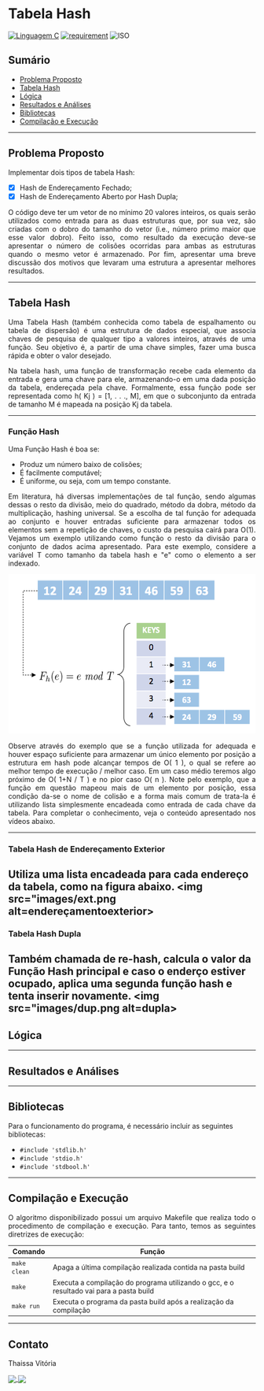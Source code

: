 # Tabela Hash

[![Linguagem C](https://img.shields.io/badge/Linguagem-C-green.svg)](https://github.com/PedroLouback/TrabalhoFinal-Prog.2)
[![requirement](https://img.shields.io/badge/IDE-Visual%20Studio%20Code-informational)](https://code.visualstudio.com/docs/?dv=linux64_deb)
![ISO](https://img.shields.io/badge/ISO-Linux-blueviolet)

## Sumário

<ul align="left">
 <li><a href="#problema-proposto">Problema Proposto</a>  </li>
 <li><a href="#tabela-hash">Tabela Hash</a>  </li>
 <li><a href="#lógica">Lógica</a>  </li> 
 <li><a href="#resultados-e-análises">Resultados e Análises</a></li>
 <li><a href="#bibliotecas">Bibliotecas</a> </li>
  <li><a href="#compilação-e-execução">Compilação e Execução</a> </li>
</ul>

---

## Problema Proposto

Implementar dois tipos de tabela Hash:

- [X] Hash de Endereçamento Fechado;
- [X] Hash de Endereçamento Aberto por Hash Dupla;

<div align="justify">
O código deve ter um vetor de no mínimo 20 valores inteiros, os quais serão utilizados como entrada  para as duas estruturas que, por sua vez, são criadas com o dobro do tamanho do vetor (i.e., número primo maior que esse valor dobro). Feito isso, como resultado da execução deve-se apresentar o número de colisões ocorridas para ambas as estruturas quando o mesmo vetor é armazenado. Por fim, apresentar uma breve discussão dos motivos que levaram uma estrutura a apresentar melhores resultados. 
</div>

---

## Tabela Hash
<div align="justify">
Uma Tabela Hash (também conhecida como tabela de espalhamento ou tabela de dispersão) é uma estrutura de dados especial, que associa chaves de pesquisa de qualquer tipo a valores inteiros, através de uma função. Seu objetivo é, a partir de uma chave simples, fazer uma busca rápida e obter o valor desejado.
<p></p>
Na tabela hash, uma função de transformação recebe cada elemento da entrada e gera uma chave para ele, armazenando-o em uma dada posição da tabela, endereçada pela chave. Formalmente, essa função pode ser representada como h( Kj ) = [1, . . ., M], em que o subconjunto da entrada de tamanho M é mapeada na posição Kj da tabela.
</div>

---

### Função Hash
<p>Uma Função Hash é boa se:</p>
<ul>
  <li>Produz um número baixo de colisões;</li>
  <li>É facilmente computável;</li>
  <li>É uniforme, ou seja, com um tempo constante.</li>
</ul>

<div align="justify">
Em literatura, há diversas implementações de tal função, sendo algumas dessas o resto da divisão, meio do quadrado, método da dobra, método da multiplicação, hashing universal. Se a escolha de tal função for adequada ao conjunto e houver entradas suficiente para armazenar todos os elementos sem a repetição de chaves, o custo da pesquisa cairá para O(1). Vejamos um exemplo utilizando como função o resto da divisão para o conjunto de dados acima apresentado. Para este exemplo, considere a variável T como tamanho da tabela hash e "e" como o elemento a ser indexado.
<p align="center">
 <img src=images/funhash.png alt=funçãohash> 
</p>
Observe através do exemplo que se a função utilizada for adequada e houver espaço suficiente para armazenar um único elemento por posição a estrutura em hash pode alcançar tempos de O( 1 ), o qual se refere ao melhor tempo de execução / melhor caso. Em um caso médio teremos algo próximo de O( 1+N / T ) e no pior caso O( n ). Note pelo exemplo, que a função em questão mapeou mais de um elemento por posição, essa condição da-se o nome de colisão e a forma mais comum de trata-la é utilizando lista simplesmente encadeada como entrada de cada chave da tabela. Para completar o conhecimento, veja o conteúdo apresentado nos vídeos abaixo.
</div>

---

### Tabela Hash de Endereçamento Exterior
Utiliza uma lista encadeada para cada endereço da tabela, como na figura abaixo.
<img src="images/ext.png alt=endereçamentoexterior>
---

### Tabela Hash Dupla
Também chamada de re-hash, calcula o valor da Função Hash principal e caso o enderço estiver ocupado, aplica uma segunda função hash e tenta inserir novamente.
<img src="images/dup.png alt=dupla>
---

## Lógica


---

## Resultados e Análises 


---

## Bibliotecas

<p>Para o funcionamento do programa, é necessário incluir as seguintes bibliotecas: 
<ul>
    <li><code>#include 'stdlib.h'</code></li>
    <li><code>#include 'stdio.h'</code></li>
    <li><code>#include 'stdbool.h'</code></li>
</ul>

---

## Compilação e Execução
<div align="justify">
O algoritmo disponibilizado possui um arquivo Makefile que realiza todo o procedimento de compilação e execução. Para tanto, temos as seguintes diretrizes de execução:
</div>
<p></p>
<div align="center">

| Comando                |  Função                                                                                           |                     
| -----------------------| ------------------------------------------------------------------------------------------------- |
|  `make clean`          | Apaga a última compilação realizada contida na pasta build                                        |
|  `make`                | Executa a compilação do programa utilizando o gcc, e o resultado vai para a pasta build           |
|  `make run`            | Executa o programa da pasta build após a realização da compilação                                 |
</div>

---

## Contato

<div>
<p align="justify"> Thaissa Vitória</p>
<a href="https://t.me/thaissadaldegan">
<img align="center"  src="https://img.shields.io/badge/Telegram-2CA5E0?style=for-the-badge&logo=telegram&logoColor=white"/> 

<a href="https://www.linkedin.com/in/thaissa-vitoria-daldegan-6a84b9153/">
<img align="center"  src="https://img.shields.io/badge/LinkedIn-0077B5?style=for-the-badge&logo=linkedin&logoColor=white"/>
</a>
</div>

